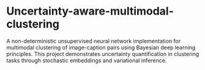 # Uncertainty-aware-multimodal-clustering
A non-deterministic unsupervised neural network implementation for multimodal clustering of image-caption pairs using Bayesian deep learning principles. This project demonstrates uncertainty quantification in clustering tasks through stochastic embeddings and variational inference.
